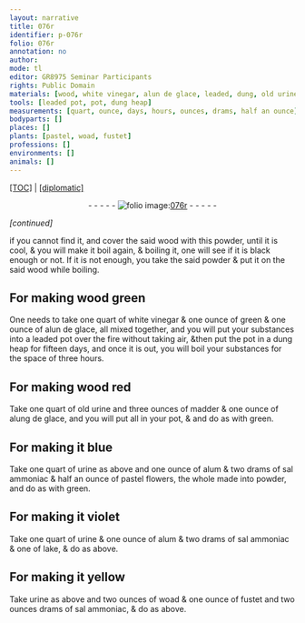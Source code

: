 ```yaml
---
layout: narrative
title: 076r
identifier: p-076r
folio: 076r
annotation: no
author:
mode: tl
editor: GR8975 Seminar Participants
rights: Public Domain
materials: [wood, white vinegar, alun de glace, leaded, dung, old urine, madder, alung de glace, urine, alum, sal ammoniac, pastel flowers, lake, woad, fustet]
tools: [leaded pot, pot, dung heap]
measurements: [quart, ounce, days, hours, ounces, drams, half an ounce]
bodyparts: []
places: []
plants: [pastel, woad, fustet]
professions: []
environments: []
animals: []
---
```


 <p><a href="{{ site.baseurl }}/translation/">[TOC]</a> | <a href="{{ site.baseurl }}/texts/p-076r_tc/" target="_blank">[diplomatic]</a></p><div class="folio" align="center">- - - - - <a href="http://gallica.bnf.fr/ark:/12148/btv1b10500001g/f157.item" target="_blank"><img src="https://cu-mkp.github.io/2017-workshop-edition/assets/photo-icon.png" alt="folio image: " style="display:inline-block; margin-bottom:-3px;"/>076r</a> - - - - - </div>  
 
*[continued]*
  
if you cannot find it, and cover the said <span class="m">wood</span> with this powder, until it is cool, & you will make it boil again, & boiling it, one will see if it is black enough or not. If it is not enough, you take the said powder & put it on the said <span class="m">wood</span> while boiling.
 
 
  

## For making <span class="m">wood</span> green

 
 One needs to take one <span class="ms">quart</span> of <span class="m">white vinegar</span> & one <span class="ms">ounce</span> of green & one <span class="ms">ounce</span> of <span class="m">alun de glace</span>, all mixed together, and you will put your substances into a <span class="tl"><span class="m">leaded</span> pot</span> over the fire without taking air, &then put the <span class="tl">pot</span> in a <span class="tl"><span class="m">dung</span> heap</span> for fifteen <span class="ms"><span class="tmp">days</span></span>, and once it is out, you will boil your substances for the space of three <span class="ms"><span class="tmp">hours</span></span>.
 
 
  

## For making <span class="m">wood</span> red

 
 Take one <span class="ms">quart</span> of <span class="m">old urine</span> and three <span class="ms">ounces</span> of <span class="m">madder</span> & one <span class="ms">ounce</span> of <span class="m">alung de glace</span>, and you will put all in your <span class="tl">pot</span>, & and do as with green.
 
 
  

## For making it blue

 
 Take one <span class="ms">quart</span> of <span class="m">urine</span> as above and one <span class="ms">ounce</span> of <span class="m">alum</span> & two <span class="ms">drams</span> of <span class="m">sal ammoniac</span> & <span class="ms">half an ounce</span> of <span class="m"><span class="pa">pastel</span> flowers</span>, the whole made into powder, and do as with green.
 
 
  

## For making it violet 

 
 Take one <span class="ms">quart</span> of <span class="m">urine</span> & one <span class="ms">ounce</span> of <span class="m">alum</span> & two <span class="ms">drams</span> of <span class="m">sal ammoniac</span> & one of <span class="m">lake</span>, & do as above.
 
 
  

## For making it yellow

 
 Take <span class="m">urine</span> as above and two <span class="ms">ounces</span> of <span class="m"><span class="pa">woad</span></span> & one <span class="ms">ounce</span> of <span class="m"><span class="pa">fustet</span></span> and two <span class="del"><span class="ms">ounces</span></span> <span class="ms">drams</span> of <span class="m">sal ammoniac</span>, & do as above.
 
 